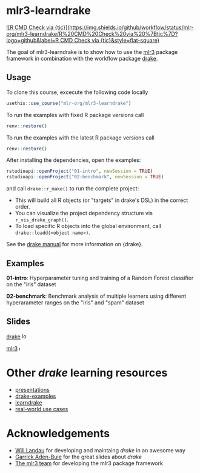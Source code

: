 # mlr3-learndrake

<!-- badges: start -->
[![R CMD Check via {tic}](https://img.shields.io/github/workflow/status/mlr-org/mlr3-learndrake/R%20CMD%20Check%20via%20%7Btic%7D?logo=github&label=R CMD Check via {tic}&style=flat-square)](https://github.com/mlr-org/mlr3-learndrake/actions)
<!-- badges: end -->

The goal of mlr3-learndrake is to show how to use the [mlr3](https://github.com/mlr-org/mlr3) package framework in combination with the workflow package [drake](https://github.com/ropensci/drake).

## Usage

To clone this course, excecute the following code locally

```r
usethis::use_course("mlr-org/mlr3-learndrake")
```

To run the examples with fixed R package versions call

```r
renv::restore()
```

To run the examples with the latest R package versions call

```r
renv::restore()
```

After installing the dependencies, open the examples:

```r
rstudioapi::openProject("01-intro", newSession = TRUE)
rstudioapi::openProject("02-benchmark", newSession = TRUE)
```

and call `drake::r_make()` to run the complete project:

- This will build all R objects (or "targets" in drake's DSL) in the correct order.
- You can visualize the project dependency structure via `r_vis_drake_graph()`.
- To load specific R objects into the global environment, call `drake::loadd(<object name>)`.

See the [drake manual](https://books.ropensci.org/drake/) for more information on {drake}.

## Examples

**01-intro**: Hyperparameter tuning and training of a Random Forest classifier on the "iris" dataset

**02-benchmark**: Benchmark analysis of multiple learners using different hyperarameter ranges on the "iris" and "spam" dataset

## Slides

[drake](https://rawcdn.githack.com/mlr-org/mlr3-learndrake/c46dda78d2e4177a1e458c218056c3d00ec55407/slides/drake/index.html)  <img src="https://docs.ropensci.org/drake/reference/figures/logo.svg" alt="logo" height = "15">

[mlr3](https://github.com/mlr-org/mlr-outreach/blob/master/2019_whyr_warsaw/slides.pdf) 
<img src="https://raw.githubusercontent.com/mlr-org/mlr/master/man/figures/logo.png" alt="logo" height="10">

# Other _drake_ learning resources

- [presentations](https://ropenscilabs.github.io/drake-manual/index.html#presentations)
- [drake-examples](https://github.com/wlandau/drake-examples)
- [learndrake](https://github.com/wlandau/learndrake)
- [real-world use cases](https://github.com/ropensci/drake#use-cases)

# Acknowledgements

- [Will Landau](https://github.com/wlandau) for developing and maintaing _drake_ in an awesome way
- [Garrick Aden-Buie](https://github.com/gadenbuie) for the great slides about _drake_
- [The mlr3 team](https://github.com/mlr-org/mlr3) for developing the mlr3 package framework
